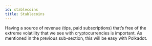 ```yaml
---
id: stablecoins
title: Stablecoins
---
```


Having a source of revenue (tips, paid subscriptions) that’s free of the extreme volatility that we
see with cryptocurrencies is important. As mentioned in the previous sub-section, this will be
easy with Polkadot.